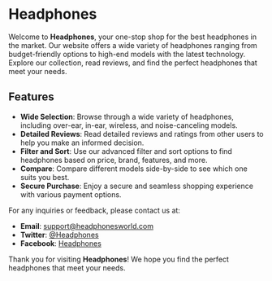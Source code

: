 # Headphones 

Welcome to **Headphones**, your one-stop shop for the best headphones in the market. Our website offers a wide variety of headphones ranging from budget-friendly options to high-end models with the latest technology. Explore our collection, read reviews, and find the perfect headphones that meet your needs.
## Features

- **Wide Selection**: Browse through a wide variety of headphones, including over-ear, in-ear, wireless, and noise-canceling models.
- **Detailed Reviews**: Read detailed reviews and ratings from other users to help you make an informed decision.
- **Filter and Sort**: Use our advanced filter and sort options to find headphones based on price, brand, features, and more.
- **Compare**: Compare different models side-by-side to see which one suits you best.
- **Secure Purchase**: Enjoy a secure and seamless shopping experience with various payment options.

For any inquiries or feedback, please contact us at:
- **Email**: support@headphonesworld.com
- **Twitter**: [@Headphones](https://twitter.com/Headphones)
- **Facebook**: [Headphones](https://facebook.com/Headphones)

Thank you for visiting **Headphones**! We hope you find the perfect headphones that meet your needs.